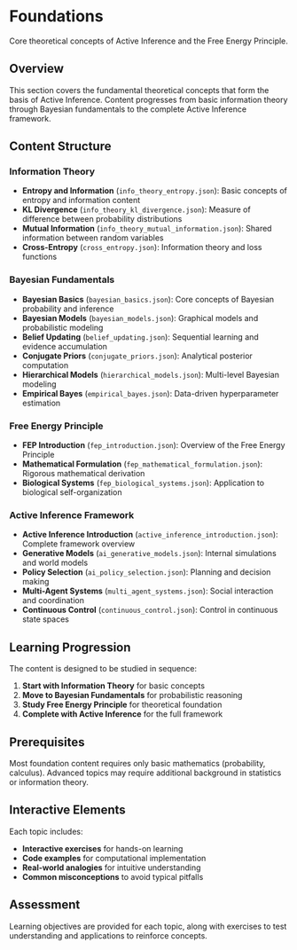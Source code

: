 # Foundations

Core theoretical concepts of Active Inference and the Free Energy Principle.

## Overview

This section covers the fundamental theoretical concepts that form the basis of Active Inference. Content progresses from basic information theory through Bayesian fundamentals to the complete Active Inference framework.

## Content Structure

### Information Theory
- **Entropy and Information** (`info_theory_entropy.json`): Basic concepts of entropy and information content
- **KL Divergence** (`info_theory_kl_divergence.json`): Measure of difference between probability distributions
- **Mutual Information** (`info_theory_mutual_information.json`): Shared information between random variables
- **Cross-Entropy** (`cross_entropy.json`): Information theory and loss functions

### Bayesian Fundamentals
- **Bayesian Basics** (`bayesian_basics.json`): Core concepts of Bayesian probability and inference
- **Bayesian Models** (`bayesian_models.json`): Graphical models and probabilistic modeling
- **Belief Updating** (`belief_updating.json`): Sequential learning and evidence accumulation
- **Conjugate Priors** (`conjugate_priors.json`): Analytical posterior computation
- **Hierarchical Models** (`hierarchical_models.json`): Multi-level Bayesian modeling
- **Empirical Bayes** (`empirical_bayes.json`): Data-driven hyperparameter estimation

### Free Energy Principle
- **FEP Introduction** (`fep_introduction.json`): Overview of the Free Energy Principle
- **Mathematical Formulation** (`fep_mathematical_formulation.json`): Rigorous mathematical derivation
- **Biological Systems** (`fep_biological_systems.json`): Application to biological self-organization

### Active Inference Framework
- **Active Inference Introduction** (`active_inference_introduction.json`): Complete framework overview
- **Generative Models** (`ai_generative_models.json`): Internal simulations and world models
- **Policy Selection** (`ai_policy_selection.json`): Planning and decision making
- **Multi-Agent Systems** (`multi_agent_systems.json`): Social interaction and coordination
- **Continuous Control** (`continuous_control.json`): Control in continuous state spaces

## Learning Progression

The content is designed to be studied in sequence:

1. **Start with Information Theory** for basic concepts
2. **Move to Bayesian Fundamentals** for probabilistic reasoning
3. **Study Free Energy Principle** for theoretical foundation
4. **Complete with Active Inference** for the full framework

## Prerequisites

Most foundation content requires only basic mathematics (probability, calculus). Advanced topics may require additional background in statistics or information theory.

## Interactive Elements

Each topic includes:
- **Interactive exercises** for hands-on learning
- **Code examples** for computational implementation
- **Real-world analogies** for intuitive understanding
- **Common misconceptions** to avoid typical pitfalls

## Assessment

Learning objectives are provided for each topic, along with exercises to test understanding and applications to reinforce concepts.
